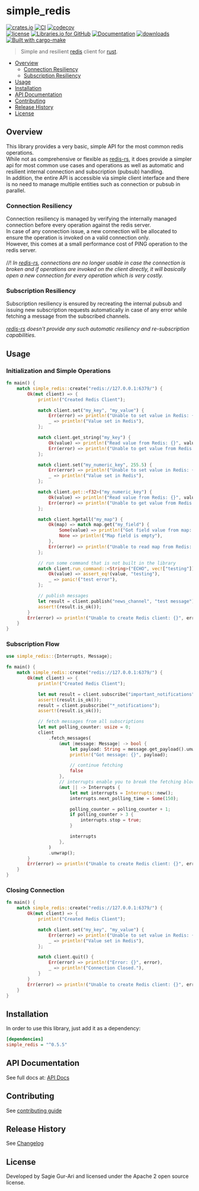 # simple_redis

[![crates.io](https://img.shields.io/crates/v/simple_redis.svg)](https://crates.io/crates/simple_redis) [![CI](https://github.com/sagiegurari/simple_redis/workflows/CI/badge.svg?branch=master)](https://github.com/sagiegurari/simple_redis/actions) [![codecov](https://codecov.io/gh/sagiegurari/simple_redis/branch/master/graph/badge.svg)](https://codecov.io/gh/sagiegurari/simple_redis)<br>
[![license](https://img.shields.io/crates/l/simple_redis.svg)](https://github.com/sagiegurari/simple_redis/blob/master/LICENSE) [![Libraries.io for GitHub](https://img.shields.io/librariesio/github/sagiegurari/simple_redis.svg)](https://libraries.io/cargo/simple_redis) [![Documentation](https://docs.rs/simple_redis/badge.svg)](https://docs.rs/crate/simple_redis/) [![downloads](https://img.shields.io/crates/d/simple_redis.svg)](https://crates.io/crates/simple_redis)<br>
[![Built with cargo-make](https://sagiegurari.github.io/cargo-make/assets/badges/cargo-make.svg)](https://sagiegurari.github.io/cargo-make)

> Simple and resilient [redis](https://redis.io/) client for [rust](https://www.rust-lang.org/).

* [Overview](#overview)
    * [Connection Resiliency](#overview-connection)
    * [Subscription Resiliency](#overview-subscription)
* [Usage](#usage)
* [Installation](#installation)
* [API Documentation](https://sagiegurari.github.io/simple_redis/)
* [Contributing](.github/CONTRIBUTING.md)
* [Release History](CHANGELOG.md)
* [License](#license)

<a name="overview"></a>
## Overview
This library provides a very basic, simple API for the most common redis operations.<br>
While not as comprehensive or flexible as [redis-rs](https://crates.io/crates/redis),
it does provide a simpler api for most common use cases and operations as well as automatic and resilient internal connection
and subscription (pubsub) handling.<br>
In addition, the entire API is accessible via simple client interface and there is no need to manage multiple entities such as connection or pubsub in parallel.<br>

<a name="overview-connection"></a>
### Connection Resiliency
Connection resiliency is managed by verifying the internally managed connection before every operation against the redis server.<br>
In case of any connection issue, a new connection will be allocated to ensure the operation is invoked on a valid
connection only.<br>
However, this comes at a small performance cost of PING operation to the redis server.<br>
<br>
//!
*In [redis-rs](https://crates.io/crates/redis), connections are no longer usable in case the connection is broken and if operations are invoked
on the client directly, it will basically open a new connection for every operation which is very costly.*

<a name="overview-subscription"></a>
### Subscription Resiliency
Subscription resiliency is ensured by recreating the internal pubsub and issuing new subscription requests
automatically in case of any error while fetching a message from the subscribed channels.<br>
<br>
*[redis-rs](https://crates.io/crates/redis) doesn't provide any such automatic resiliency and re-subscription capabilities.*


<a name="usage"></a>
## Usage

### Initialization and Simple Operations

<!--{ "examples/init_and_simple_operations.rs" | lines: 3 | code: rust }-->
```rust
fn main() {
    match simple_redis::create("redis://127.0.0.1:6379/") {
        Ok(mut client) => {
            println!("Created Redis Client");

            match client.set("my_key", "my_value") {
                Err(error) => println!("Unable to set value in Redis: {}", error),
                _ => println!("Value set in Redis"),
            };

            match client.get_string("my_key") {
                Ok(value) => println!("Read value from Redis: {}", value),
                Err(error) => println!("Unable to get value from Redis: {}", error),
            };

            match client.set("my_numeric_key", 255.5) {
                Err(error) => println!("Unable to set value in Redis: {}", error),
                _ => println!("Value set in Redis"),
            };

            match client.get::<f32>("my_numeric_key") {
                Ok(value) => println!("Read value from Redis: {}", value),
                Err(error) => println!("Unable to get value from Redis: {}", error),
            };

            match client.hgetall("my_map") {
                Ok(map) => match map.get("my_field") {
                    Some(value) => println!("Got field value from map: {}", value),
                    None => println!("Map field is empty"),
                },
                Err(error) => println!("Unable to read map from Redis: {}", error),
            };

            // run some command that is not built in the library
            match client.run_command::<String>("ECHO", vec!["testing"]) {
                Ok(value) => assert_eq!(value, "testing"),
                _ => panic!("test error"),
            };

            // publish messages
            let result = client.publish("news_channel", "test message");
            assert!(result.is_ok());
        }
        Err(error) => println!("Unable to create Redis client: {}", error),
    }
}
```
<!--{ end }-->

### Subscription Flow

<!--{ "examples/subscription_flow.rs" | lines: 2 | code: rust }-->
```rust
use simple_redis::{Interrupts, Message};

fn main() {
    match simple_redis::create("redis://127.0.0.1:6379/") {
        Ok(mut client) => {
            println!("Created Redis Client");

            let mut result = client.subscribe("important_notifications");
            assert!(result.is_ok());
            result = client.psubscribe("*_notifications");
            assert!(result.is_ok());

            // fetch messages from all subscriptions
            let mut polling_counter: usize = 0;
            client
                .fetch_messages(
                    &mut |message: Message| -> bool {
                        let payload: String = message.get_payload().unwrap();
                        println!("Got message: {}", payload);

                        // continue fetching
                        false
                    },
                    // interrupts enable you to break the fetching blocking call
                    &mut || -> Interrupts {
                        let mut interrupts = Interrupts::new();
                        interrupts.next_polling_time = Some(150);

                        polling_counter = polling_counter + 1;
                        if polling_counter > 3 {
                            interrupts.stop = true;
                        }

                        interrupts
                    },
                )
                .unwrap();
        }
        Err(error) => println!("Unable to create Redis client: {}", error),
    }
}
```
<!--{ end }-->

### Closing Connection

<!--{ "examples/open_close_connection.rs" | lines: 3 | code: rust }-->
```rust
fn main() {
    match simple_redis::create("redis://127.0.0.1:6379/") {
        Ok(mut client) => {
            println!("Created Redis Client");

            match client.set("my_key", "my_value") {
                Err(error) => println!("Unable to set value in Redis: {}", error),
                _ => println!("Value set in Redis"),
            };

            match client.quit() {
                Err(error) => println!("Error: {}", error),
                _ => println!("Connection Closed."),
            }
        }
        Err(error) => println!("Unable to create Redis client: {}", error),
    }
}
```
<!--{ end }-->

<a name="installation"></a>
## Installation
In order to use this library, just add it as a dependency:

```ini
[dependencies]
simple_redis = "^0.5.5"
```

## API Documentation
See full docs at: [API Docs](https://sagiegurari.github.io/simple_redis/)

## Contributing
See [contributing guide](.github/CONTRIBUTING.md)

<a name="history"></a>
## Release History

See [Changelog](CHANGELOG.md)

<a name="license"></a>
## License
Developed by Sagie Gur-Ari and licensed under the Apache 2 open source license.
